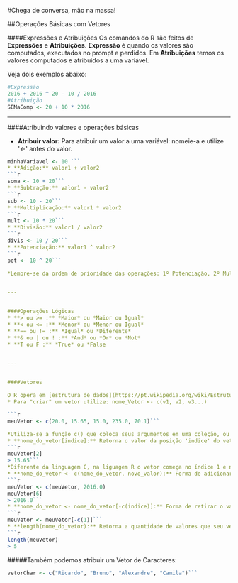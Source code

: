 #Chega de conversa, mão na massa!

##Operações Básicas com Vetores

####Expressões e Atribuições
Os comandos do R são feitos de **Expressões** e **Atribuições**. **Expressão** é quando os valores são computados, executados no prompt e perdidos. Em **Atribuições** temos os valores computados e atribuidos a uma variável.

Veja dois exemplos abaixo:

```r
#Expressão
2016 + 2016 ^ 20 - 10 / 2016
#Atribuição
SEMaComp <- 20 + 10 * 2016
```



---


####Atribuindo valores e operações básicas
* **Atribuir valor:** Para atribuir um valor a uma variável: nomeie-a e utilize '<-' antes do valor.
```r
minhaVariavel <- 10 ```
* **Adição:** valor1 + valor2
```r
soma <- 10 + 20```
* **Subtração:** valor1 - valor2
```r
sub <- 10 - 20```
* **Multiplicação:** valor1 * valor2
```r
mult <- 10 * 20```
* **Divisão:** valor1 / valor2
```r
divis <- 10 / 20```
* **Potenciação:** valor1 ^ valor2
```r
pot <- 10 ^ 20```

*Lembre-se da ordem de prioridade das operações: 1º Potenciação, 2º Multiplicação ou Divisão, 3º Adição ou Subtração.*


---


####Operações Lógicas
* **> ou >= :** *Maior* ou *Maior ou Igual*
* **< ou <= :** *Menor* ou *Menor ou Igual*
* **== ou != :** *Igual* ou *Diferente*
* **& ou | ou ! :** *And* ou *Or* ou *Not*
* **T ou F :** *True* ou *False


---


####Vetores

O R opera em [estrutura de dados](https://pt.wikipedia.org/wiki/Estrutura_de_dados). Um **vetor numérico** é a mais simples delas, uma **"coleção ordenada de números"**. Vejamos como funciona a atribuição de um vetor e operações com o mesmo.
* Para "criar" um vetor utilize: nome_Vetor <- c(v1, v2, v3...) 

```r
meuVetor <- c(20.0, 15.65, 15.0, 235.0, 70.1)```

*Utiliza-se a função c() que coloca seus argumentos em uma coleção, ou seja, concantena-os.*
* **nome_do_vetor[indice]:** Retorna o valor da posição 'indice' do vetor.
```r
meuVetor[2]
> 15.65```
*Diferente da linguagem C, na liguagem R o vetor começa no índice 1 e não em 0.*
* **nome_do_vetor <- c(nome_do_vetor, novo_valor):** Forma de adicionar um novo valor ao vetor.
```r
meuVetor <- c(meuVetor, 2016.0)
meuVetor[6]
> 2016.0```
* **nome_do_vetor <- nome_do_vetor[-c(indice)]:** Forma de retirar o valor da posição 'indice' do vetor.
```r
meuVetor <- meuVetor[-c(1)]```
* **length(nome_do_vetor):** Retorna a quantidade de valores que seu vetor possui.
```r
length(meuVetor)
> 5
```

#####Também podemos atribuir um Vetor de Caracteres:
```r
vetorChar <- c("Ricardo", "Bruno", "Alexandre", "Camila")```



  


